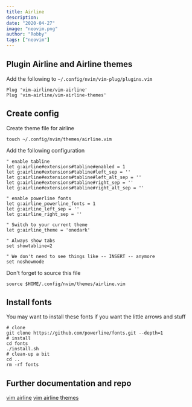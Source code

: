 ```yaml
---
title: Airline
description:
date: "2020-04-27"
image: "neovim.png"
author: "Robby"
tags: ["neovim"]
---
```


## Plugin Airline and Airline themes

Add the following to `~/.config/nvim/vim-plug/plugins.vim`

```
Plug 'vim-airline/vim-airline'
Plug 'vim-airline/vim-airline-themes'
```

## Create config

Create theme file for airline

```
touch ~/.config/nvim/themes/airline.vim
```

Add the following configuration

```
" enable tabline
let g:airline#extensions#tabline#enabled = 1
let g:airline#extensions#tabline#left_sep = ''
let g:airline#extensions#tabline#left_alt_sep = ''
let g:airline#extensions#tabline#right_sep = ''
let g:airline#extensions#tabline#right_alt_sep = ''

" enable powerline fonts
let g:airline_powerline_fonts = 1
let g:airline_left_sep = ''
let g:airline_right_sep = ''

" Switch to your current theme
let g:airline_theme = 'onedark'

" Always show tabs
set showtabline=2

" We don't need to see things like -- INSERT -- anymore
set noshowmode
```

Don't forget to source this file

```
source $HOME/.config/nvim/themes/airline.vim
```

## Install fonts

You may want to install these fonts if you want the little arrows and stuff

```
# clone
git clone https://github.com/powerline/fonts.git --depth=1
# install
cd fonts
./install.sh
# clean-up a bit
cd ..
rm -rf fonts
```

## Further documentation and repo

[vim airline](https://github.com/vim-airline/vim-airline)
[vim airline themes](https://github.com/vim-airline/vim-airline-themes)
